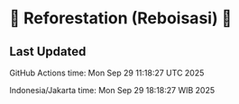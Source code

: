 
# 🌳 Reforestation (Reboisasi) 🌲

## Last Updated

GitHub Actions time: Mon Sep 29 11:18:27 UTC 2025

Indonesia/Jakarta time: Mon Sep 29 18:18:27 WIB 2025
